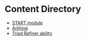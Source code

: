 # Content Directory

- [START module](START/START.md)
- [Arkhive](O/Arkhive/Arkhive.md)
- [Triad Refiner ability](ABILITIES/Triad-Refiner.md)
